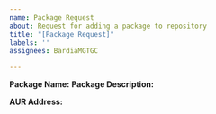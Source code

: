 ```yaml
---
name: Package Request
about: Request for adding a package to repository
title: "[Package Request]"
labels: ''
assignees: BardiaMGTGC

---
```


**Package Name:**
**Package Description:**


**AUR Address:**
